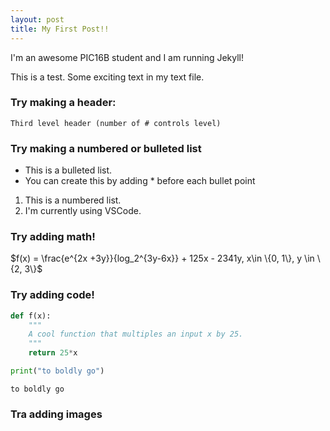 ```yaml
---
layout: post
title: My First Post!! 
---
```


I'm an awesome PIC16B student and I am running Jekyll! 

This is a test. Some exciting text in my text file.

### Try making a header:
    Third level header (number of # controls level)

### Try making a numbered or bulleted list
* This is a bulleted list.
* You can create this by adding * before each bullet point

1. This is a numbered list.
2. I'm currently using VSCode.

### Try adding math!

$f(x) = \frac{e^{2x +3y}}{log_2^{3y-6x}} + 125x - 2341y, x\in \{0, 1\}, y \in \{2, 3\}$

### Try adding code!

```python
def f(x):
    """
    A cool function that multiples an input x by 25. 
    """
    return 25*x
```
 
```python
print("to boldly go")
```
`to boldly go`

### Tra adding images


